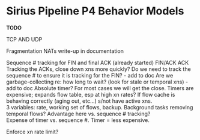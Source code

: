 # Sirius Pipeline P4 Behavior Models
**TODO**

TCP AND UDP

Fragmentation
NATs write-up in documentation

Sequence # tracking for FIN and final ACK (already started) FIN/ACK ACK
Tracking the ACKs, close down xns more quickly?
Do we need to track the sequence # to ensure it is tracking for the FIN?  - add to doc
Are we garbage-collecting re: how long to wait?  (look for stale or temporal xns) - add to doc
Absolute timer?  For most cases we will get the close. Timers are expensive; expands flow table, esp at high xn rates?
If flow cache is behaving correctly (aging out, etc...) s/not have active xns.  
3 variables:  rate, working set of flows, backup.
Background tasks removing temporal flows?  Advantage here vs. sequence # tracking?  
Expense of timer vs. sequence #.  Timer = less expensive.

Enforce xn rate limit?


